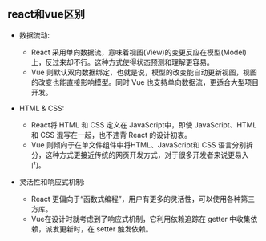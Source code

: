 ## react和vue区别

- 数据流动:

  - React 采用单向数据流，意味着视图(View)的变更反应在模型(Model)上，反过来却不行。这种方式使得状态预测和理解更容易。
  - Vue 则默认双向数据绑定，也就是说，模型的改变能自动更新视图，视图的改变也能直接影响模型。同时 Vue 也支持单向数据流，更适合大型项目开发。

- HTML & CSS:

  - React将 HTML 和 CSS 定义在 JavaScript中，即使 JavaScript、HTML 和 CSS 混写在一起，也不违背 React 的设计初衷。
  - Vue 则倾向于在单文件组件中将HTML、JavaScript和 CSS 语言分别拆分，这种方式更接近传统的网页开发方式，对于很多开发者来说更易入门。

- 灵活性和响应式机制:

  - React 更偏向于“函数式编程”，用户有更多的灵活性，可以使用各种第三方库。
  - Vue在设计时就考虑到了响应式机制，它利用依赖追踪在 getter 中收集依赖，派发更新时，在 setter 触发依赖。